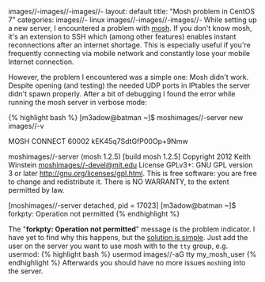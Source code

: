 images//-images//-images//-
layout: default
title: "Mosh problem in CentOS 7"
categories:
images//- linux
images//-images//-images//-
While setting up a new server, I encountered a problem with [mosh](https://mosh.mit.edu/). If you don't know mosh, it's an extension to SSH which (among other features) enables instant reconnections after an internet shortage. This is especially useful if you're frequently connecting via mobile network and constantly lose your mobile Internet connection.

However, the problem I encountered was a simple one: Mosh didn't work. Despite opening (and testing) the needed UDP ports in IPtables the server didn't spawn properly. After a bit of debugging I found the error while running the mosh server in verbose mode:

{% highlight bash %}
[m3adow@batman ~]$ moshimages//-server new images//-v

MOSH CONNECT 60002 kEK45q7SdtGfP00Op+9Nmw

moshimages//-server (mosh 1.2.5) [build mosh 1.2.5]
Copyright 2012 Keith Winstein <moshimages//-devel@mit.edu>
License GPLv3+: GNU GPL version 3 or later <http://gnu.org/licenses/gpl.html>.
This is free software: you are free to change and redistribute it.
There is NO WARRANTY, to the extent permitted by law.

[moshimages//-server detached, pid = 17023]
[m3adow@batman ~]$ forkpty: Operation not permitted
{% endhighlight %}

The "**forkpty: Operation not permitted**" message is the problem indicator. I have yet to find why this happens, but the [solution is simple](http://www.sourcediver.org/blog/2013/12/28/fixingimages//-moshimages//-onimages//-archimages//-linux/). Just add the user on the server you want to use mosh with to the `tty` group, e.g. usermod:
{% highlight bash %}
usermod images//-aG tty my_mosh_user
{% endhighlight %}
Afterwards you should have no more issues `mosh`ing into the server.
